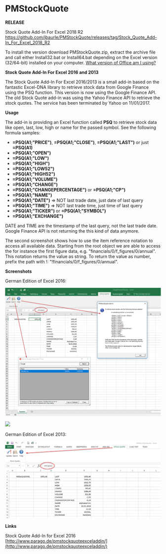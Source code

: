 # PMStockQuote

**RELEASE**

Stock Quote Add-In For Excel 2018 R2<br>
https://github.com/jbaurle/PMStockQuote/releases/tag/Stock_Quote_Add-In_For_Excel_2018_R2

To install the version download PMStockQuote.zip, extract the archive file and call either Install32.bat or Install64.bat depending on the Excel version (32/64-bit) installed on your computer. [What version of Office am I using?](https://support.office.com/en-us/article/About-Office-What-version-of-Office-am-I-using-932788b8-a3ce-44bf-bb09-e334518b8b19)

**Stock Quote Add-In For Excel 2016 and 2013**

The Stock Quote Add-In For Excel 2016/2013 is a small add-in based on the fantastic Excel-DNA library to retrieve stock data from Google Finance using the PSQ function. This version is now using the Google Finance API. The old Stock Quote add-in was using the Yahoo Finance API to retrieve the stock quotes. The service has been terminated by Yahoo on 11/01/2017.

**Usage**

The add-in is providing an Excel function called **PSQ** to retrieve stock data like open, last, low, high or name for the passed symbol. See the following formula samples:

* **=PSQ(A1;"PRICE")**, **=PSQ(A1;"CLOSE")**, **=PSQ(A1;"LAST")** or just **=PSQ(A1)**
* **=PSQ(A1;"OPEN")**
* **=PSQ(A1;"LOW")**
* **=PSQ(A1;"HIGH")**
* **=PSQ(A1;"LOW52")**
* **=PSQ(A1;"HIGH52")**
* **=PSQ(A1;"VOLUME")**
* **=PSQ(A1;"CHANGE")**
* **=PSQ(A1;"CHANGEPERCENTAGE")** or **=PSQ(A1;"CP")**
* **=PSQ(A1;"NAME")**
* **=PSQ(A1;"DATE")** => NOT last trade date, just date of last query
* **=PSQ(A1;"TIME")** => NOT last trade time, just time of last query
* **=PSQ(A1;"TICKER")** or **=PSQ(A1;"SYMBOL")**
* **=PSQ(A1;"EXCHANGE")**

DATE and TIME are the timestamp of the last query, not the last trade date. Google Finance API is not returning the this kind of data anymore.

The second screenshot shows how to use the item reference notation to access all available data. Starting from the root object we are able to access the for instance the first figure data, e.g. "financials/0/f_figures/0/annual". This notation returns the value as string. To return the value as number, prefix the path with !: "!financials/0/f_figures/0/annual".

**Screenshots**

German Edition of Excel 2016:

![](docs/PMStockQuoteExcelAddIn2016.png)

![](PMStockQuoteExcelAddIn2016TickerData.png)

German Edition of Excel 2013:

![](docs/PMStockQuoteExcelAddIn.png)

**Links**

Stock Quote Add-In for Excel 2016<br>
[http://www.parago.de/pmstockquoteexceladdin/](http://www.parago.de/pmstockquoteexceladdin/)
